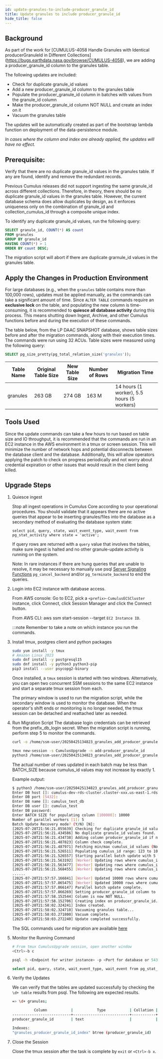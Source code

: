```yaml
---
id: update-granules-to-include-producer_granule_id
title: Update granules to include producer_granule_id
hide_title: false
---
```


## Background

As part of the work for [CUMULUS-4058 Handle Granules with Identical producerGranuleId in Different Collections]
(https://bugs.earthdata.nasa.gov/browse/CUMULUS-4058), we are adding a producer_granule_id column to the granules
table.

The following updates are included:

- Check for duplicate granule_id values
- Add a new producer_granule_id column to the granules table
- Populate the producer_granule_id column in batches with values from the granule_id column
- Make the producer_granule_id column NOT NULL and create an index on it
- Vacuum the granules table

The updates will be automatically created as part of the bootstrap lambda function on deployment of the data-persistence module.

*In cases where the column and index are already applied, the updates will have no effect.*

## Prerequisite:

Verify that there are no duplicate granule_id values in the granules table.
If any are found, identify and remove the redundant records.

Previous Cumulus releases did not support ingesting the same granule_id across different collections.
Therefore, in theory, there should be no duplicate granule_id values in the granules table. However,
the current database schema does allow duplicates by design, as it enforces uniqueness only on the
combination of granule_id and collection_cumulus_id through a composite unique index.

To identify any duplicate granule_id values, run the following query:

```sql
SELECT granule_id, COUNT(*) AS count
FROM granules
GROUP BY granule_id
HAVING COUNT(*) > 1
ORDER BY count DESC;
```

The migration script will abort if there are duplicate grarnule_id values in the granules table.

## Apply the Changes in Production Environment

For large databases (e.g., when the `granules` table contains more than 100,000 rows), updates must
be applied manually, as the commands can take a significant amount of time. Since `ALTER TABLE`
commands require an **exclusive lock** on the table, and populating the new column is time-consuming,
it is recommended to **quiesce all database activity** during this process. This means shutting down
Ingest, Archive, and other Cumulus functions before and during the execution of these commands.

The table below, from the LP DAAC SNAPSHOT database, shows table sizes before and after the
migration commands, along with their execution times. The commands were run using 32 ACUs. Table
sizes were measured using the following query:
```sql
SELECT pg_size_pretty(pg_total_relation_size('granules'));
```

| Table Name | Original Table Size | New Table Size | Number of Rows | Migration Time |
|---|---|---|---|---|
| granules | 263 GB | 274 GB | 163 M | 14 hours (1 worker), 5.5 hours (5 workers) |

## Tools Used

Since the update commands can take a few hours to run based on table size and IO throughput, it is recommended that the commands are run in an EC2 instance
in the AWS environment in a tmux or screen session. This will minimize the number of network hops and potential disconnects between the database client
and the database. Additionally, this will allow operators applying the patch to check on progress periodically and not worry about credential expiration or
other issues that would result in the client being killed.

## Upgrade Steps

1. Quiesce ingest

    Stop all ingest operations in Cumulus Core according to your operational procedures. You should validate
    that it appears there are no active queries that appear to be inserting granules/files into the database
    as a secondary method of evaluating the database system state:

    ```text
    select pid, query, state, wait_event_type, wait_event from pg_stat_activity where state = 'active';
    ```

    If query rows are returned with a `query` value that involves the tables, make sure ingest is halted
    and no other granule-update activity is running on the system.

    Note: In rare instances if there are hung queries that are unable to resolve, it may be necessary to
    manually use psql [Server Signaling
    Functions](https://www.postgresql.org/docs/17/functions-admin.html#FUNCTIONS-ADMIN-SIGNAL)
    `pg_cancel_backend` and/or
    `pg_terminate_backend` to end the queries.

2. Login into EC2 instance with database access.

    From AWS console: Go to EC2, pick a `<prefix>-CumulusECSCluster` instance, click Connect, click Session Manager
    and click the Connect button.

    From AWS CLI: aws ssm start-session --target `EC2 Instance ID`.
  
    :::note Remember to take a note on which instance you run the commands.

3. Install tmux, postgres client and python packages

    ```sh
    sudo yum install -y tmux
    # Amazon Linux 2023
    sudo dnf install -y postgresql15
    sudo dnf install -y python3 python3-pip
    pip3 install --user psycopg2-binary
    ```

    Once installed, a `tmux` session is started with two windows. Alternatively, you can open two
    concurrent SSM sessions to the same EC2 instance and start a separate tmux session from each.
    
    The primary window is used to run the migration script, while the secondary window is used
    to monitor the database. When the operator's shift ends or monitoring is no longer needed,
    the tmux session can be detached and reattached later as needed.

4. Run Migration Script
    The database login credentials can be retrieved from the prefix_db_login secret.
    When the migration script is running, perform step 5 to monitor the commands.

    ```sh
    curl -o /home/ssm-user/20250425134823_granules_add_producer_granule_id.py https://raw.githubusercontent.com/nasa/cumulus/master/packages/db/src/migrations/20250425134823_granules_add_producer_granule_id.py

    tmux new-session -s CumulusUpgrade -n add-producer_granule_id
    python3 /home/ssm-user/20250425134823_granules_add_producer_granule_id.py
    ```

    The actual number of rows updated in each batch may be less than BATCH_SIZE because cumulus_id values may not increase by exactly 1.

    Example output:
    ```sh
    $ python3 /home/ssm-user/20250425134823_granules_add_producer_granule_id.py
    Enter DB host []: cumulus-dev-rds-cluster.cluster-xxx.us-east-1.rds.amazonaws.com
    Enter DB port [5432]:
    Enter DB name []: cumulus_test_db
    Enter DB user []: cumulus_test
    Enter DB password:
    Enter BATCH SIZE for populating column [100000]: 10000
    Number of parallel workers [1]: 5
    Batch Update Recovery mode? (Y/N) [N]:
    [2025-07-28T21:56:21.055639] Checking for duplicate granule_id values...
    [2025-07-28T21:56:21.434586] No duplicate granule_id values found.
    [2025-07-28T21:56:21.434738] Adding column producer_granule_id if not present...
    [2025-07-28T21:56:21.487823] Column check complete.
    [2025-07-28T21:56:21.487971] Fetching min/max cumulus_id values (Normal mode)...
    [2025-07-28T21:56:21.526511] Populating cumulus_id range: 123 to 1010205
    [2025-07-28T21:56:21.526557] Starting parallel batch update with 5 worker(s)...
    [2025-07-28T21:56:21.563192] [Worker] Updating rows where cumulus_id BETWEEN 20123 AND 30122
    [2025-07-28T21:56:21.563477] [Worker] Updating rows where cumulus_id BETWEEN 10123 AND 20122
    [2025-07-28T21:56:21.568455] [Worker] Updating rows where cumulus_id BETWEEN 123 AND 10122
    ......
    [2025-07-28T21:57:57.166841] [Worker] Updated 10000 rows where cumulus_id BETWEEN 980123 AND 990122
    [2025-07-28T21:57:57.865475] [Worker] Updated 10000 rows where cumulus_id BETWEEN 1000123 AND 1010122
    [2025-07-28T21:57:57.866147] Parallel batch update complete.
    [2025-07-28T21:57:57.866269] Setting producer_granule_id column to NOT NULL...
    [2025-07-28T21:57:58.152544] Column is now NOT NULL.
    [2025-07-28T21:57:58.152706] Creating index on producer_granule_id...
    [2025-07-28T21:58:02.324241] Index created.
    [2025-07-28T21:58:02.324710] Vacuuming granules table...
    [2025-07-28T21:58:03.271800] Vacuum complete.
    [2025-07-28T21:58:03.272240] Update completed successfully.
    ```

    The SQL commands used for migration are available
    [here](https://raw.githubusercontent.com/nasa/cumulus/master/packages/db/src/migrations/20250425134823_granules_add_producer_granule_id.sql)

5. Monitor the Running Command

    ```sh
    # From tmux CumulusUpgrade session, open another window
    <Ctrl>-b c

    psql -h <Endpoint for writer instance> -p <Port for database or 5432> -d <cumulus database name> -U <database admin user> -W

    select pid, query, state, wait_event_type, wait_event from pg_stat_activity where state = 'active';
    ```

6. Verify the Updates

    We can verify that the tables are updated successfully by checking the `\d+ table` results from psql.  The following are expected results.

    ```sh
    => \d+ granules;

              Column           |           Type           | Collation | Nullable |               Default    |           Description
    ---------------------------+--------------------------+-----------+----------+--------------------------+------------------------------
    producer_granule_id        | text                     |           | not null |                          | Producer Granule Id

    Indexes:
    "granules_producer_granule_id_index" btree (producer_granule_id)
    ```

7. Close the Session

    Close the tmux session after the task is complete by `exit` or `<Ctrl>-b x`.
